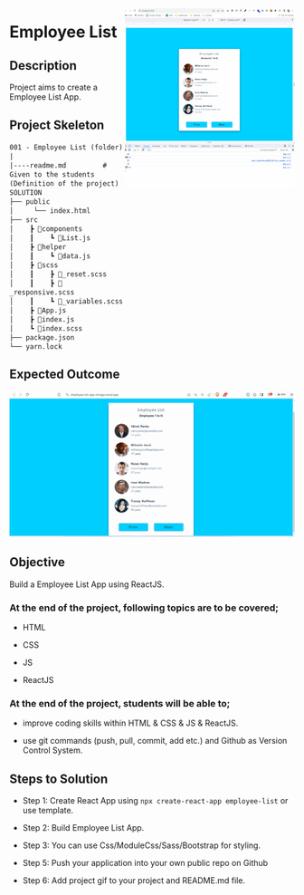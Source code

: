<img align="right"
  src="./public/assets/employee_list.gif"  width="300px">

# Employee List

## Description

Project aims to create a Employee List App.

## Project Skeleton

```
001 - Employee List (folder)
|
|----readme.md         # Given to the students (Definition of the project)
SOLUTION
├── public
│     └── index.html
├── src
│    ┣ 📂components
│    ┃    ┗ 📜List.js
│    ┣ 📂helper
│    ┃    ┗ 📜data.js
│    ┣ 📂scss
│    ┃    ┣ 📜_reset.scss
│    ┃    ┣ 📜_responsive.scss
│    ┃    ┗ 📜_variables.scss
│    ┣ 📜App.js
│    ┣ 📜index.js
│    ┗ 📜index.scss
├── package.json
└── yarn.lock

```

## Expected Outcome

![employeelist](employee.gif)

## Objective

Build a Employee List App using ReactJS.

### At the end of the project, following topics are to be covered;

- HTML

- CSS

- JS

- ReactJS

### At the end of the project, students will be able to;

- improve coding skills within HTML & CSS & JS & ReactJS.

- use git commands (push, pull, commit, add etc.) and Github as Version Control System.

## Steps to Solution

- Step 1: Create React App using `npx create-react-app employee-list` or use template.

- Step 2: Build Employee List App.

- Step 3: You can use Css/ModuleCss/Sass/Bootstrap for styling.

- Step 5: Push your application into your own public repo on Github

- Step 6: Add project gif to your project and README.md file.


